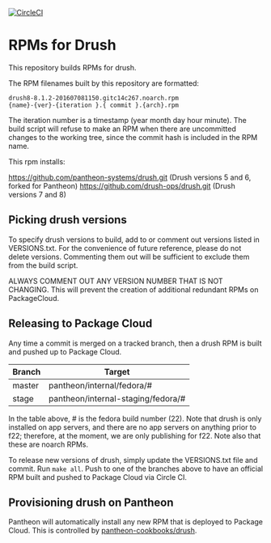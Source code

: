 [![CircleCI](https://circleci.com/gh/pantheon-systems/rpmbuild-drush.svg?style=shield&circle-token=b9c165d096a71c8fcf9586c251f7ec247b49991d)](https://circleci.com/gh/pantheon-systems/rpmbuild-drush)

# RPMs for Drush

This repository builds RPMs for drush.

The RPM filenames built by this repository are formatted:
```
drush8-8.1.2-201607081150.gitc14c267.noarch.rpm
{name}-{ver}-{iteration }.{ commit }.{arch}.rpm
```
The iteration number is a timestamp (year month day hour minute). The build script will refuse to make an RPM when there are uncommitted changes to the working tree, since the commit hash is included in the RPM name.

This rpm installs:

https://github.com/pantheon-systems/drush.git (Drush versions 5 and 6, forked for Pantheon)
https://github.com/drush-ops/drush.git (Drush versions 7 and 8)

## Picking drush versions

To specify drush versions to build, add to or comment out versions listed in VERSIONS.txt. For the convenience of future reference, please do not delete versions. Commenting them out will be sufficient to exclude them from the build script.

ALWAYS COMMENT OUT ANY VERSION NUMBER THAT IS NOT CHANGING.  This will prevent the creation of additional redundant RPMs on PackageCloud.

## Releasing to Package Cloud

Any time a commit is merged on a tracked branch, then a drush RPM is built and pushed up to Package Cloud.

Branch       | Target
------------ | ---------------
master       | pantheon/internal/fedora/#
stage        | pantheon/internal-staging/fedora/#

In the table above, # is the fedora build number (22). Note that drush is only installed on app servers, and there are no app servers on anything prior to f22; therefore, at the moment, we are only publishing for f22. Note also that these are noarch RPMs.

To release new versions of drush, simply update the VERSIONS.txt file and commit. Run `make all`. Push to one of the branches above to have an official RPM built and pushed to Package Cloud via Circle CI.

## Provisioning drush on Pantheon

Pantheon will automatically install any new RPM that is deployed to Package Cloud. This is controlled by [pantheon-cookbooks/drush](https://github.com/pantheon-cookbooks/drush/blob/master/recipes/default.rb).
